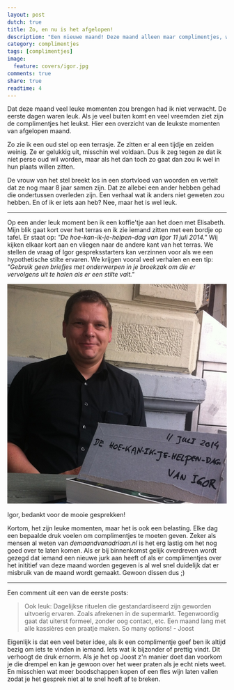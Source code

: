 ```yaml
---
layout: post
dutch: true
title: Zo, en nu is het afgelopen!
description: "Een nieuwe maand! Deze maand alleen maar complimentjes, wat zou me dat brengen?"
category: complimentjes
tags: [complimentjes]
image:
  feature: covers/igor.jpg
comments: true
share: true
readtime: 4
---
```


Dat deze maand veel leuke momenten zou brengen had ik niet verwacht. De eerste dagen waren leuk. Als je veel buiten komt en veel vreemden ziet zijn de complimentjes het leukst. Hier een overzicht van de leukste momenten van afgelopen maand.

Zo zie ik een oud stel op een terrasje. Ze zitten er al een tijdje en zeiden weinig. Ze er gelukkig uit, misschin wel voldaan. Dus ik zeg tegen ze dat ik niet perse oud wil worden, maar als het dan toch zo gaat dan zou ik wel in hun plaats willen zitten.

De vrouw van het stel breekt los in een stortvloed van woorden en vertelt dat ze nog maar 8 jaar samen zijn. Dat ze allebei een ander hebben gehad die ondertussen overleden zijn. Een verhaal wat ik anders niet geweten zou hebben. En of ik er iets aan heb? Nee, maar het is wel leuk.

 * * *

Op een ander leuk moment ben ik een koffie'tje aan het doen met Elisabeth. Mijn blik gaat kort over het terras en ik zie iemand zitten met een bordje op tafel. Er staat op: *"De hoe-kan-ik-je-helpen-dag van Igor 11 juli 2014."* Wij kijken elkaar kort aan en vliegen naar de andere kant van het terras. We stellen de vraag of Igor gespreksstarters kan verzinnen voor als we een hypothetische stilte ervaren. We krijgen vooral veel verhalen en een tip: *"Gebruik geen briefjes met onderwerpen in je broekzak om die er vervolgens uit te halen als er een stilte valt."*

<img src="/images/posts/igor.jpg">

Igor, bedankt voor de mooie gesprekken!

Kortom, het zijn leuke momenten, maar het is ook een belasting. Elke dag een bepaalde druk voelen om complimentjes te moeten geven. Zeker als mensen al weten van *demaandvanadriaan.nl* is het erg lastig om het nog goed over te laten komen. Als er bij binnenkomst gelijk overdreven wordt gezegd dat iemand een nieuwe jurk aan heeft of als er complimentjes over het inititief van deze maand worden gegeven is al wel snel duidelijk dat er misbruik van de maand wordt gemaakt. Gewoon dissen dus ;)

 * * *

Een comment uit een van de eerste posts:

> Ook leuk: Dagelijkse rituelen die gestandardiseerd zijn geworden uitvoerig ervaren. Zoals afrekenen in de supermarkt. Tegenwoordig gaat dat uiterst formeel, zonder oog contact, etc. Een maand lang met alle kassières een praatje maken. So many options! - Joost

Eigenlijk is dat een veel beter idee, als ik een complimentje geef ben ik altijd bezig om iets te vinden in iemand. Iets wat ik bijzonder of prettig vindt. Dit verhoogt de druk ernorm. Als je het op Joost z'n manier doet dan voorkom je die drempel en kan je gewoon over het weer praten als je echt niets weet. En misschien wat meer boodschappen kopen of een fles wijn laten vallen zodat je het gesprek niet al te snel hoeft af te breken.
